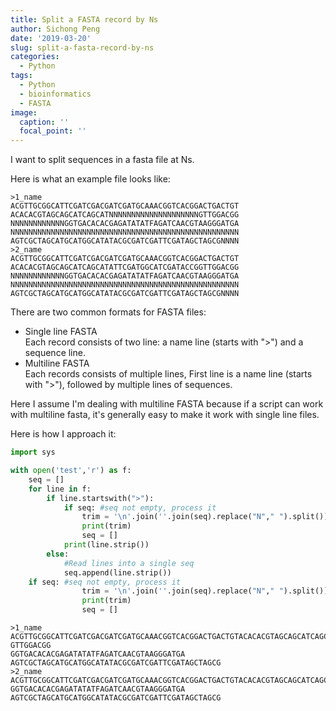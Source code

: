 ```yaml
---
title: Split a FASTA record by Ns
author: Sichong Peng
date: '2019-03-20'
slug: split-a-fasta-record-by-ns
categories:
  - Python
tags:
  - Python
  - bioinformatics
  - FASTA
image:
  caption: ''
  focal_point: ''
---
```


I want to split sequences in a fasta file at Ns.  

Here is what an example file looks like:
```
>1_name
ACGTTGCGGCATTCGATCGACGATCGATGCAAACGGTCACGGACTGACTGT
ACACACGTAGCAGCATCAGCATNNNNNNNNNNNNNNNNNNNNGTTGGACGG
NNNNNNNNNNNNGGTGACACACGAGATATATFAGATCAACGTAAGGGATGA
NNNNNNNNNNNNNNNNNNNNNNNNNNNNNNNNNNNNNNNNNNNNNNNNNNN
AGTCGCTAGCATGCATGGCATATACGCGATCGATTCGATAGCTAGCGNNNN
>2_name
ACGTTGCGGCATTCGATCGACGATCGATGCAAACGGTCACGGACTGACTGT
ACACACGTAGCAGCATCAGCATATTCGATGGCATCGATACCGGTTGGACGG
NNNNNNNNNNNNGGTGACACACGAGATATATFAGATCAACGTAAGGGATGA
NNNNNNNNNNNNNNNNNNNNNNNNNNNNNNNNNNNNNNNNNNNNNNNNNNN
AGTCGCTAGCATGCATGGCATATACGCGATCGATTCGATAGCTAGCGNNNN
```
There are two common formats for FASTA files:  
- Single line FASTA  
    Each record consists of two line: a name line (starts with ">") and a sequence line.
- Multiline FASTA  
    Each records consists of multiple lines, First line is a name line (starts with ">"), followed by multiple lines of sequences.
  
Here I assume I'm dealing with multiline FASTA because if a script can work with multiline fasta, it's generally easy to make it work with single line files.

Here is how I approach it:


```python
import sys

with open('test','r') as f:
    seq = []
    for line in f:
        if line.startswith(">"):
            if seq: #seq not empty, process it
                trim = '\n'.join(''.join(seq).replace("N"," ").split())
                print(trim)
                seq = []
            print(line.strip())
        else:
            #Read lines into a single seq
            seq.append(line.strip())
    if seq: #seq not empty, process it
                trim = '\n'.join(''.join(seq).replace("N"," ").split())
                print(trim)
                seq = []
```

    >1_name
    ACGTTGCGGCATTCGATCGACGATCGATGCAAACGGTCACGGACTGACTGTACACACGTAGCAGCATCAGCAT
    GTTGGACGG
    GGTGACACACGAGATATATFAGATCAACGTAAGGGATGA
    AGTCGCTAGCATGCATGGCATATACGCGATCGATTCGATAGCTAGCG
    >2_name
    ACGTTGCGGCATTCGATCGACGATCGATGCAAACGGTCACGGACTGACTGTACACACGTAGCAGCATCAGCATATTCGATGGCATCGATACCGGTTGGACGG
    GGTGACACACGAGATATATFAGATCAACGTAAGGGATGA
    AGTCGCTAGCATGCATGGCATATACGCGATCGATTCGATAGCTAGCG
    
